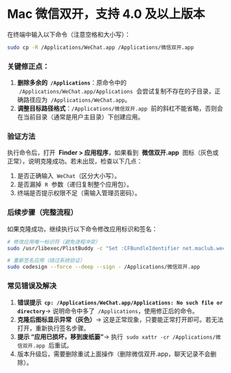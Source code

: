 # Mac 微信双开，支持 4.0 及以上版本

在终端中输入以下命令（注意空格和大小写）：

```bash
sudo cp -R /Applications/WeChat.app /Applications/微信双开.app
```

### **关键修正点：**

1. **删除多余的  `/Applications`**：原命令中的  `/Applications/WeChat.app/Applications`  会尝试复制不存在的子目录，正确路径应为  `/Applications/WeChat.app`。
2. **调整目标路径格式**：`/Applications/微信双开.app`  前的斜杠不能省略，否则会在当前目录（通常是用户主目录）下创建应用。

### **验证方法**

执行命令后，打开  **Finder > 应用程序**，如果看到  **微信双开.app**  图标（灰色或正常），说明克隆成功。若未出现，检查以下几点：

1. 是否正确输入  `WeChat`（区分大小写）。
2. 是否漏掉  `R`  参数（递归复制整个应用包）。
3. 终端是否提示权限不足（需输入管理员密码）。

### **后续步骤（完整流程）**

如果克隆成功，继续执行以下命令修改应用标识和签名：

```bash
# 修改应用唯一标识符（避免进程冲突）
sudo /usr/libexec/PlistBuddy -c "Set :CFBundleIdentifier net.maclub.wechat" /Applications/微信双开.app/Contents/Info.plist

# 重新签名应用（绕过系统验证）
sudo codesign --force --deep --sign - /Applications/微信双开.app
```

### **常见错误及解决**

1. **错误提示  `cp: /Applications/WeChat.app/Applications: No such file or directory`**→ 说明命令中多了  `/Applications`，使用修正后的命令。
2. **克隆后图标显示异常（灰色）**→ 这是正常现象，只要能正常打开即可。若无法打开，重新执行签名步骤。
3. **提示 “应用已损坏，移到废纸篓”**→ 执行  `sudo xattr -cr /Applications/微信双开.app`  后重试。
4. 版本升级后，需要删除重试上面操作（删除微信双开.app，聊天记录不会删除）。
